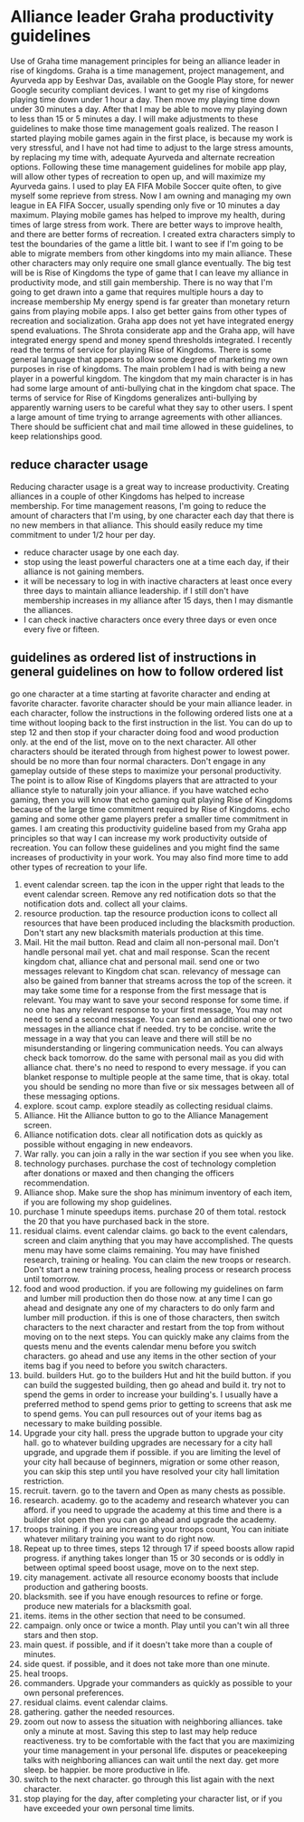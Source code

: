 # Alliance leader Graha productivity guidelines
Use of Graha time management principles for being an alliance leader in rise of kingdoms.
Graha is a time management, project management, and Ayurveda app by Eeshvar Das, available on the Google Play store, for newer Google security compliant devices.
I want to get my rise of kingdoms playing time down under 1 hour a day.
Then move my playing time down under 30 minutes a day.
After that I may be able to move my playing down to less than 15 or 5 minutes a day.
I will make adjustments to these guidelines to make those time management goals realized.
The reason I started playing mobile games again in the first place,
is because my work is very stressful,
and I have not had time to adjust to the large stress amounts,
by replacing my time with,
adequate Ayurveda and alternate recreation options.
Following these time management guidelines for mobile app play, 
will allow other types of recreation to open up,
and will maximize my Ayurveda gains.
I used to play EA FIFA Mobile Soccer quite often,
to give myself some reprieve from stress.
Now I am owning and managing my own league in EA FIFA Soccer, 
usually spending only five or 10 minutes a day maximum.
Playing mobile games has helped to improve my health,
during times of large stress from work.
There are better ways to improve health, 
and there are better forms of recreation.
I created extra characters simply to test the boundaries of the game a little bit.
I want to see if I'm going to be able to migrate members from other kingdoms into my main alliance.
These other characters may only require one small glance eventually.
The big test will be is Rise of Kingdoms the type of game that I can leave my alliance in productivity mode,
and still gain membership.
There is no way that I'm going to get drawn into a game that requires multiple hours a day to increase membership
My energy spend is far greater than monetary return gains from playing mobile apps.
I also get better gains from other types of recreation and socialization.
Graha app does not yet have integrated energy spend evaluations.
The Shrota considerate app and the Graha app, 
will have integrated energy spend and money spend thresholds integrated.
I recently read the terms of service for playing Rise of Kingdoms.
There is some general language that appears to allow some degree of marketing my own purposes in rise of kingdoms.
The main problem I had is with being a new player in a powerful kingdom.
The kingdom that my main character is in has had some large amount of anti-bullying chat in the kingdom chat space.
The terms of service for Rise of Kingdoms generalizes anti-bullying by apparently warning users to be careful what they say to other users.
I spent a large amount of time trying to arrange agreements with other alliances.
There should be sufficient chat and mail time allowed in these guidelines,
to keep relationships good.
## reduce character usage
Reducing character usage is a great way to increase productivity.
Creating alliances in a couple of other Kingdoms has helped to increase membership.
For time management reasons,
I'm going to reduce the amount of characters that I'm using,
by one character each day that there is no new members in that alliance.
This should easily reduce my time commitment to under 1/2 hour per day.
- reduce character usage by one each day.
- stop using the least powerful characters one at a time each day, if their alliance is not gaining members.
- it will be necessary to log in with inactive characters at least once every three days to maintain alliance leadership. if I still don't have membership increases in my alliance after 15 days, then I may dismantle the alliances.
- I can check inactive characters once every three days or even once every five or fifteen.
## guidelines as ordered list of instructions in general guidelines on how to follow ordered list
go one character at a time starting at favorite character and ending at favorite character. favorite character should be your main alliance leader. in each character, follow the instructions in the following ordered lists one at a time without looping back to the first instruction in the list. You can do up to step 12 and then stop if your character doing food and wood production only. at the end of the list, move on to the next character. All other characters should be iterated through from highest power to lowest power. should be no more than four normal characters. Don't engage in any gameplay outside of these steps to maximize your personal productivity. The point is to allow Rise of Kingdoms players that are attracted to your alliance style to naturally join your alliance. if you have watched echo gaming, then you will know that echo gaming quit playing Rise of Kingdoms because of the large time commitment required by Rise of Kingdoms. echo gaming and some other game players prefer a smaller time commitment in games. I am creating this productivity guideline based from my Graha app principles so that way I can increase my work productivity outside of recreation. You can follow these guidelines and you might find the same increases of productivity in your work. You may also find more time to add other types of recreation to your life.
1. event calendar screen. tap the icon in the upper right that leads to the event calendar screen. Remove any red notification dots so that the notification dots and. collect all your claims.
2. resource production. tap the resource production icons to collect all resources that have been produced including the blacksmith production. Don't start any new blacksmith materials production at this time.
3. Mail. Hit the mail button. Read and claim all non-personal mail. Don't handle personal mail yet. chat and mail response. Scan the recent kingdom chat, alliance chat and personal mail. send one or two messages relevant to Kingdom chat scan. relevancy of message can also be gained from banner that streams across the top of the screen. it may take some time for a response from the first message that is relevant. You may want to save your second response for some time. if no one has any relevant response to your first message, You may not need to send a second message. You can send an additional one or two messages in the alliance chat if needed. try to be concise. write the message in a way that you can leave and there will still be no misunderstanding or lingering communication needs. You can always check back tomorrow. do the same with personal mail as you did with alliance chat. there's no need to respond to every message. if you can blanket response to multiple people at the same time, that is okay. total you should be sending no more than five or six messages between all of these messaging options.
4. explore. scout camp. explore steadily as collecting residual claims.
5. Alliance. Hit the Alliance button to go to the Alliance Management screen.
6. Alliance notification dots. clear all notification dots as quickly as possible without engaging in new endeavors.
7. War rally. you can join a rally in the war section if you see when you like. 
8. technology purchases. purchase the cost of technology completion after donations or maxed and then changing the officers recommendation.
9. Alliance shop. Make sure the shop has minimum inventory of each item, if you are following my shop guidelines.
10. purchase 1 minute speedups items. purchase 20 of them total. restock the 20 that you have purchased back in the store.
11. residual claims. event calendar claims. go back to the event calendars, screen and claim anything that you may have accomplished. The quests menu may have some claims remaining. You may have finished research, training or healing. You can claim the new troops or research. Don't start a new training process, healing process or research process until tomorrow.
12. food and wood production. if you are following my guidelines on farm and lumber mill production then do those now. at any time I can go ahead and designate any one of my characters to do only farm and lumber mill production. if this is one of those characters, then switch characters to the next character and restart from the top from without moving on to the next steps. You can quickly make any claims from the quests menu and the events calendar menu before you switch characters. go ahead and use any items in the other section of your items bag if you need to before you switch characters.
13. build. builders Hut. go to the builders Hut and hit the build button. if you can build the suggested building, then go ahead and build it. try not to spend the gems in order to increase your building's. I usually have a preferred method to spend gems prior to getting to screens that ask me to spend gems. You can pull resources out of your items bag as necessary to make building possible.
14. Upgrade your city hall. press the upgrade button to upgrade your city hall. go to whatever building upgrades are necessary for a city hall upgrade, and upgrade them if possible. if you are limiting the level of your city hall because of beginners, migration or some other reason, you can skip this step until you have resolved your city hall limitation restriction.
15. recruit. tavern. go to the tavern and Open as many chests as possible.
16. research. academy. go to the academy and research whatever you can afford. if you need to upgrade the academy at this time and there is a builder slot open then you can go ahead and upgrade the academy.
17. troops training. if you are increasing your troops count, You can initiate whatever military training you want to do right now.
18. Repeat up to three times, steps 12 through 17 if speed boosts allow rapid progress. if anything takes longer than 15 or 30 seconds or is oddly in between optimal speed boost usage, move on to the next step.
19. city management. activate all resource economy boosts that include production and gathering boosts.
20. blacksmith. see if you have enough resources to refine or forge. produce new materials for a blacksmith goal.
21. items. items in the other section that need to be consumed. 
22. campaign. only once or twice a month. Play until you can't win all three stars and then stop.
23. main quest. if possible, and if it doesn't take more than a couple of minutes.
24. side quest. if possible, and it does not take more than one minute.
25. heal troops.
26. commanders. Upgrade your commanders as quickly as possible to your own personal preferences.
27. residual claims. event calendar claims.
28. gathering. gather the needed resources.
29. zoom out now to assess the situation with neighboring alliances. take only a minute at most. Saving this step to last may help reduce reactiveness. try to be comfortable with the fact that you are maximizing your time management in your personal life. disputes or peacekeeping talks with neighboring alliances can wait until the next day. get more sleep. be happier. be more productive in life.
30. switch to the next character. go through this list again with the next character.
31. stop playing for the day, after completing your character list, or if you have exceeded your own personal time limits.
